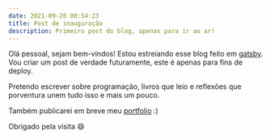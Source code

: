 ```yaml
---
date: 2021-09-20 08:54:23
title: Post de inauguração
description: Primeiro post do blog, apenas para ir ao ar!
---
```


Olá pessoal, sejam bem-vindos! Estou estreiando esse blog feito em [gatsby](https://www.gatsbyjs.com/). Vou criar um post de verdade futuramente, este é apenas para fins de deploy.

Pretendo escrever sobre programação, livros que leio e reflexões que porventura unem tudo isso e mais um pouco.

Também publicarei em breve meu [portfolio](/portfolio) :)

Obrigado pela visita 😄
